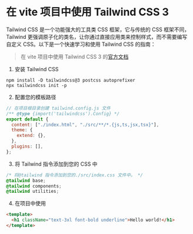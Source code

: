 # 在 vite 项目中使用 Tailwind CSS 3

Tailwind CSS 是一个功能强大的工具类 CSS 框架，它与传统的 CSS 框架不同，Tailwind 更强调原子化的类名，让你通过直接应用类来控制样式，而不需要编写自定义 CSS。以下是一个快速学习和使用 Tailwind CSS 的指南：

> 在 vite 项目中使用 Tailwind CSS 3 的[官方文档](<[https://](https://v3.tailwindcss.com/docs/guides/vite)>)

1. 安装 Tailwind CSS

```
npm install -D tailwindcss@3 postcss autoprefixer
npx tailwindcss init -p
```

2. 配置您的模板路径

```javascript
// 在项目根目录创建 tailwind.config.js 文件
/** @type {import('tailwindcss').Config} */
export default {
  content: ["./index.html", "./src/**/*.{js,ts,jsx,tsx}"],
  theme: {
    extend: {},
  },
  plugins: [],
};
```

3. 将 Tailwind 指令添加到您的 CSS 中

```css
/* 将@tailwind 指令添加到您的./src/index.css 文件中。 */
@tailwind base;
@tailwind components;
@tailwind utilities;
```

4. 在项目中使用

```html
<template>
  <h1 className="text-3xl font-bold underline">Hello world!</h1>
</template>
```
